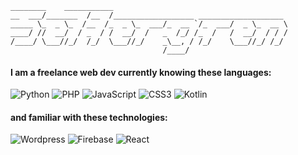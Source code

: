 ```
________    ___________                                       
__  ___/_______  /__  /__________________ ___________________ 
_____ \_  _ \_  /__  /_  _ \_  ___/_  __ `/_  ___/  _ \_  __ \
____/ //  __/  / _  / /  __/  /   _  /_/ /_  /   /  __/  / / /
/____/ \___//_/  /_/  \___//_/    _\__, / /_/    \___//_/ /_/ 
                                  /____/                      
```

#### I am a freelance web dev currently knowing these languages:
![Python](https://img.shields.io/badge/-Python-000?&logo=python)
![PHP](https://img.shields.io/badge/-PHP-000?&logo=php)
![JavaScript](https://img.shields.io/badge/-JavaScript-000?&logo=JavaScript&logoColor=ddc508)
![CSS3](https://img.shields.io/badge/-CSS3-000?&logo=CSS3)
![Kotlin](https://img.shields.io/badge/-Kotlin-000?&logo=Kotlin)

#### and familiar with these technologies:
![Wordpress](https://img.shields.io/badge/-Wordpress-000?&logo=Wordpress)
![Firebase](https://img.shields.io/badge/-Firebase-000?&logo=Firebase)
![React](https://img.shields.io/badge/-React-000?&logo=React)
